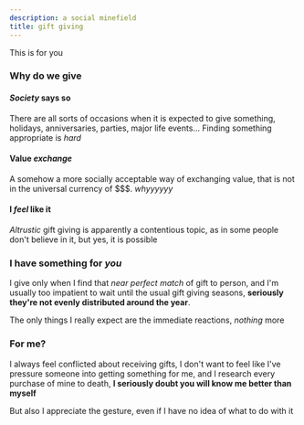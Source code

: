 ```yaml
---
description: a social minefield
title: gift giving
---
```

This is for you

### Why do we give

#### _Society_ says so

There are all sorts of occasions when it is expected to give something,
holidays, anniversaries, parties, major life events...
Finding something appropriate is _hard_

#### Value _exchange_

A somehow a more socially acceptable way of exchanging value,
that is not in the universal currency of \$\$\$.
_whyyyyyy_

#### I _feel_ like it

_Altrustic_ gift giving is apparently a contentious topic,
as in some people don't believe in it,
but yes,
it is possible

### I have something for _you_

I give only when I find that _near perfect match_ of gift to person,
and I'm usually too impatient to wait until the usual gift giving seasons,
**seriously they're not evenly distributed around the year**.

The only things I really expect are the immediate reactions,
_nothing_ more

### For me?

I always feel conflicted about receiving gifts,
I don't want to feel like I've pressure someone into getting something for me,
and I research every purchase of mine to death,
**I seriously doubt you will know me better than myself**

But also I appreciate the gesture,
even if I have no idea of what to do with it